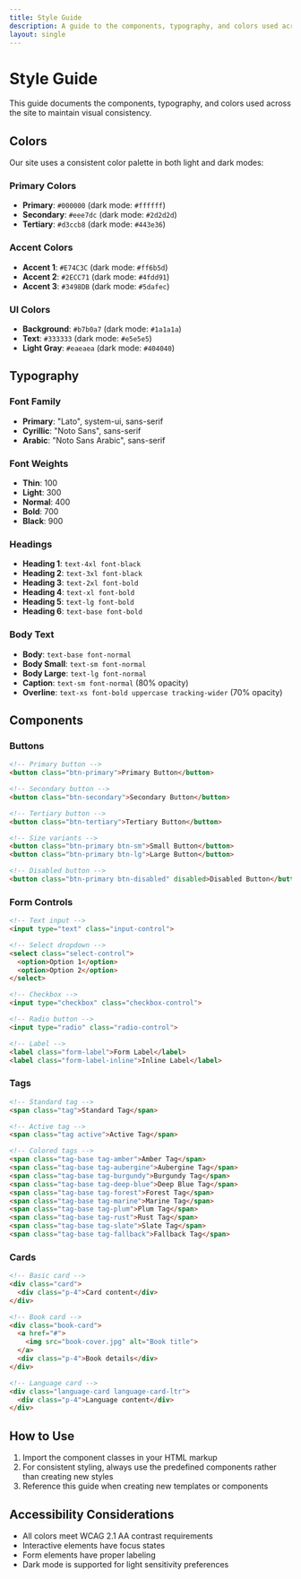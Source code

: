 ```yaml
---
title: Style Guide
description: A guide to the components, typography, and colors used across the site
layout: single
---
```


# Style Guide

This guide documents the components, typography, and colors used across the site to maintain visual consistency.

## Colors

Our site uses a consistent color palette in both light and dark modes:

### Primary Colors

- **Primary**: `#000000` (dark mode: `#ffffff`)
- **Secondary**: `#eee7dc` (dark mode: `#2d2d2d`)
- **Tertiary**: `#d3ccb8` (dark mode: `#443e36`)

### Accent Colors

- **Accent 1**: `#E74C3C` (dark mode: `#ff6b5d`)
- **Accent 2**: `#2ECC71` (dark mode: `#4fdd91`)
- **Accent 3**: `#3498DB` (dark mode: `#5dafec`)

### UI Colors

- **Background**: `#b7b0a7` (dark mode: `#1a1a1a`)
- **Text**: `#333333` (dark mode: `#e5e5e5`)
- **Light Gray**: `#eaeaea` (dark mode: `#404040`)

## Typography

### Font Family

- **Primary**: "Lato", system-ui, sans-serif
- **Cyrillic**: "Noto Sans", sans-serif
- **Arabic**: "Noto Sans Arabic", sans-serif

### Font Weights

- **Thin**: 100
- **Light**: 300
- **Normal**: 400
- **Bold**: 700
- **Black**: 900

### Headings

- **Heading 1**: `text-4xl font-black`
- **Heading 2**: `text-3xl font-black`
- **Heading 3**: `text-2xl font-bold`
- **Heading 4**: `text-xl font-bold`
- **Heading 5**: `text-lg font-bold`
- **Heading 6**: `text-base font-bold`

### Body Text

- **Body**: `text-base font-normal`
- **Body Small**: `text-sm font-normal`
- **Body Large**: `text-lg font-normal`
- **Caption**: `text-sm font-normal` (80% opacity)
- **Overline**: `text-xs font-bold uppercase tracking-wider` (70% opacity)

## Components

### Buttons

```html
<!-- Primary button -->
<button class="btn-primary">Primary Button</button>

<!-- Secondary button -->
<button class="btn-secondary">Secondary Button</button>

<!-- Tertiary button -->
<button class="btn-tertiary">Tertiary Button</button>

<!-- Size variants -->
<button class="btn-primary btn-sm">Small Button</button>
<button class="btn-primary btn-lg">Large Button</button>

<!-- Disabled button -->
<button class="btn-primary btn-disabled" disabled>Disabled Button</button>
```

### Form Controls

```html
<!-- Text input -->
<input type="text" class="input-control">

<!-- Select dropdown -->
<select class="select-control">
  <option>Option 1</option>
  <option>Option 2</option>
</select>

<!-- Checkbox -->
<input type="checkbox" class="checkbox-control">

<!-- Radio button -->
<input type="radio" class="radio-control">

<!-- Label -->
<label class="form-label">Form Label</label>
<label class="form-label-inline">Inline Label</label>
```

### Tags

```html
<!-- Standard tag -->
<span class="tag">Standard Tag</span>

<!-- Active tag -->
<span class="tag active">Active Tag</span>

<!-- Colored tags -->
<span class="tag-base tag-amber">Amber Tag</span>
<span class="tag-base tag-aubergine">Aubergine Tag</span>
<span class="tag-base tag-burgundy">Burgundy Tag</span>
<span class="tag-base tag-deep-blue">Deep Blue Tag</span>
<span class="tag-base tag-forest">Forest Tag</span>
<span class="tag-base tag-marine">Marine Tag</span>
<span class="tag-base tag-plum">Plum Tag</span>
<span class="tag-base tag-rust">Rust Tag</span>
<span class="tag-base tag-slate">Slate Tag</span>
<span class="tag-base tag-fallback">Fallback Tag</span>
```

### Cards

```html
<!-- Basic card -->
<div class="card">
  <div class="p-4">Card content</div>
</div>

<!-- Book card -->
<div class="book-card">
  <a href="#">
    <img src="book-cover.jpg" alt="Book title">
  </a>
  <div class="p-4">Book details</div>
</div>

<!-- Language card -->
<div class="language-card language-card-ltr">
  <div class="p-4">Language content</div>
</div>
```

## How to Use

1. Import the component classes in your HTML markup
2. For consistent styling, always use the predefined components rather than creating new styles
3. Reference this guide when creating new templates or components

## Accessibility Considerations

- All colors meet WCAG 2.1 AA contrast requirements
- Interactive elements have focus states
- Form elements have proper labeling
- Dark mode is supported for light sensitivity preferences 